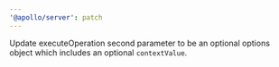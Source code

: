 ```yaml
---
'@apollo/server': patch
---
```


Update executeOperation second parameter to be an optional options object which includes an optional `contextValue`.
